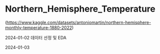 # Northern_Hemisphere_Temperature
(https://www.kaggle.com/datasets/antoniomartin/northern-hemisphere-monthly-temperature-1880-2022)


2024-01-02 데이터 선정 및 EDA


2024-01-03

